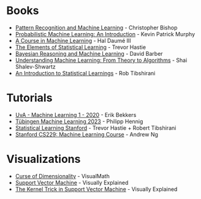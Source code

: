 
# Books

- [Pattern Recognition and Machine Learning](https://www.microsoft.com/en-us/research/uploads/prod/2006/01/Bishop-Pattern-Recognition-and-Machine-Learning-2006.pdf) - Christopher Bishop
 - [Probabilistic Machine Learning: An Introduction](https://probml.github.io/pml-book/book1.html) - Kevin Patrick Murphy
- [A Course in Machine Learning](http://ciml.info/) - Hal Daumé III
- [The Elements of Statistical Learning](https://hastie.su.domains/ElemStatLearn/) - Trevor Hastie
- [Bayesian Reasoning and Machine Learning](http://web4.cs.ucl.ac.uk/staff/D.Barber/pmwiki/pmwiki.php?n=Brml.Online) - David Barber
- [Understanding Machine Learning: From Theory to Algorithms](https://www.cs.huji.ac.il/~shais/UnderstandingMachineLearning/) - Shai Shalev-Shwartz
- [An Introduction to Statistical Learnings](https://www.statlearning.com/) - Rob Tibshirani

# Tutorials 
-  [UvA - Machine Learning 1 - 2020](https://www.youtube.com/watch?v=_XmGyd4smUs&list=PL8FnQMH2k7jzhtVYbKmvrMyXDYMmgjj_n&ab_channel=ErikBekkers) - Erik Bekkers
- [Tübingen Machine Learning 2023](https://www.youtube.com/playlist?list=PL05umP7R6ij2YE8rRJSb-olDNbntAQ_Bx) -  Philipp Hennig
- [Statistical Learning Stanford](https://www.youtube.com/watch?v=LvySJGj-88U&list=PLoROMvodv4rOzrYsAxzQyHb8n_RWNuS1e&ab_channel=StanfordOnline) -  Trevor Hastie + Robert Tibshirani
- [Stanford CS229: Machine Learning Course](https://www.youtube.com/watch?v=jGwO_UgTS7I&list=PLoROMvodv4rMiGQp3WXShtMGgzqpfVfbU&index=1&ab_channel=StanfordOnline) -  Andrew Ng

# Visualizations
- [Curse of Dimensionality](https://www.youtube.com/watch?v=1enQMVh1_Gw&ab_channel=VisualMath) - VisualMath
-  [Support Vector Machine](https://www.youtube.com/watch?v=_YPScrckx28&ab_channel=VisuallyExplained) - Visually Explained
-  [The Kernel Trick in Support Vector Machine](https://www.youtube.com/watch?v=Q7vT0--5VII&ab_channel=VisuallyExplained) - Visually Explained

